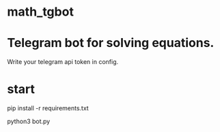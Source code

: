 # math_tgbot
# Telegram bot for solving equations.
Write your telegram api token in config.

# start
pip install -r requirements.txt

python3 bot.py

